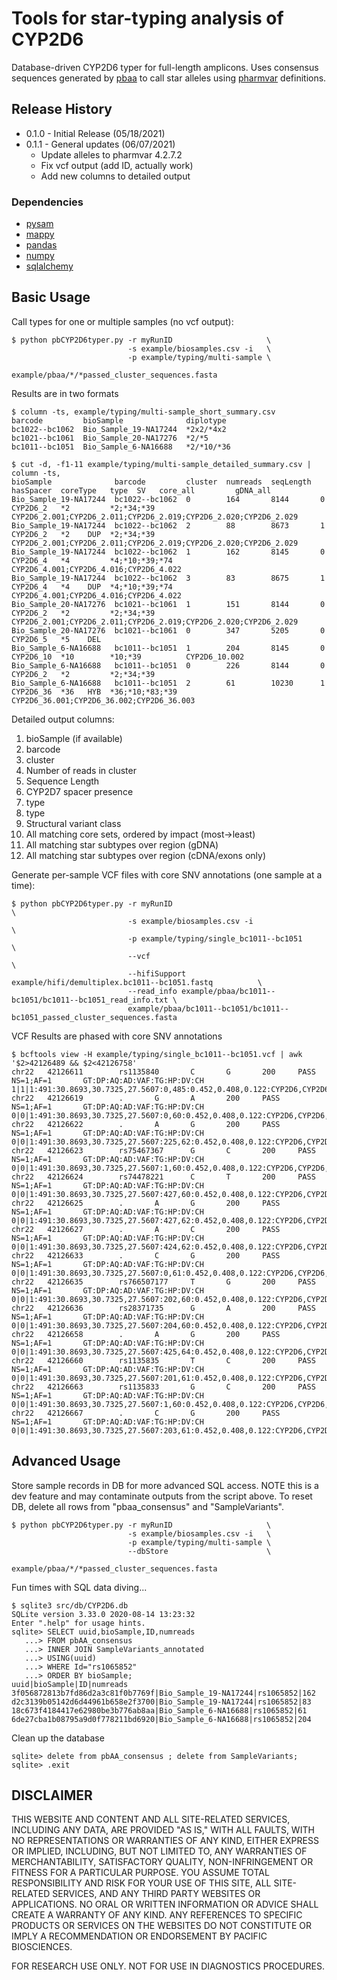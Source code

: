 # Tools for star-typing analysis of CYP2D6

Database-driven CYP2D6 typer for full-length amplicons. Uses consensus sequences generated by [pbaa](https://github.com/PacificBiosciences/pbAA) to call star alleles using [pharmvar](https://www.pharmvar.org/gene/CYP2D6) definitions. 

## Release History
* 0.1.0 - Initial Release (05/18/2021)
* 0.1.1 - General updates (06/07/2021)
    - Update alleles to pharmvar 4.2.7.2
    - Fix vcf output (add ID, actually work)
    - Add new columns to detailed output


### Dependencies
 - [pysam](https://github.com/pysam-developers/pysam)
 - [mappy](https://pypi.org/project/mappy/)
 - [pandas](https://pandas.pydata.org/)
 - [numpy](https://numpy.org/)
 - [sqlalchemy](https://www.sqlalchemy.org/)


## Basic Usage

Call types for one or multiple samples (no vcf output):
```
$ python pbCYP2D6typer.py -r myRunID                     \
                          -s example/biosamples.csv -i   \
                          -p example/typing/multi-sample \
                          example/pbaa/*/*passed_cluster_sequences.fasta 
```
Results are in two formats
```
$ column -ts, example/typing/multi-sample_short_summary.csv
barcode         bioSample              diplotype
bc1022--bc1062  Bio_Sample_19-NA17244  *2x2/*4x2
bc1021--bc1061  Bio_Sample_20-NA17276  *2/*5
bc1011--bc1051  Bio_Sample_6-NA16688   *2/*10/*36

$ cut -d, -f1-11 example/typing/multi-sample_detailed_summary.csv | column -ts,
bioSample              barcode         cluster  numreads  seqLength  hasSpacer  coreType   type  SV   core_all         gDNA_all
Bio_Sample_19-NA17244  bc1022--bc1062  0        164       8144       0          CYP2D6_2   *2         *2;*34;*39       CYP2D6_2.001;CYP2D6_2.011;CYP2D6_2.019;CYP2D6_2.020;CYP2D6_2.029
Bio_Sample_19-NA17244  bc1022--bc1062  2        88        8673       1          CYP2D6_2   *2    DUP  *2;*34;*39       CYP2D6_2.001;CYP2D6_2.011;CYP2D6_2.019;CYP2D6_2.020;CYP2D6_2.029
Bio_Sample_19-NA17244  bc1022--bc1062  1        162       8145       0          CYP2D6_4   *4         *4;*10;*39;*74   CYP2D6_4.001;CYP2D6_4.016;CYP2D6_4.022
Bio_Sample_19-NA17244  bc1022--bc1062  3        83        8675       1          CYP2D6_4   *4    DUP  *4;*10;*39;*74   CYP2D6_4.001;CYP2D6_4.016;CYP2D6_4.022
Bio_Sample_20-NA17276  bc1021--bc1061  1        151       8144       0          CYP2D6_2   *2         *2;*34;*39       CYP2D6_2.001;CYP2D6_2.011;CYP2D6_2.019;CYP2D6_2.020;CYP2D6_2.029
Bio_Sample_20-NA17276  bc1021--bc1061  0        347       5205       0          CYP2D6_5   *5    DEL
Bio_Sample_6-NA16688   bc1011--bc1051  1        204       8145       0          CYP2D6_10  *10        *10;*39          CYP2D6_10.002
Bio_Sample_6-NA16688   bc1011--bc1051  0        226       8144       0          CYP2D6_2   *2         *2;*34;*39
Bio_Sample_6-NA16688   bc1011--bc1051  2        61        10230      1          CYP2D6_36  *36   HYB  *36;*10;*83;*39  CYP2D6_36.001;CYP2D6_36.002;CYP2D6_36.003
```
Detailed output columns:
1. bioSample (if available)
2. barcode
3. cluster
4. Number of reads in cluster
5. Sequence Length
6. CYP2D7 spacer presence
7. type
8. type
9. Structural variant class
10. All matching core sets, ordered by impact (most->least)
11. All matching star subtypes over region (gDNA)
12. All matching star subtypes over region (cDNA/exons only)

Generate per-sample VCF files with core SNV annotations (one sample at a time):
```
$ python pbCYP2D6typer.py -r myRunID                                                           \
                          -s example/biosamples.csv -i                                         \
                          -p example/typing/single_bc1011--bc1051                              \
                          --vcf                                                                \
                          --hifiSupport example/hifi/demultiplex.bc1011--bc1051.fastq          \
                          --read_info example/pbaa/bc1011--bc1051/bc1011--bc1051_read_info.txt \
                          example/pbaa/bc1011--bc1051/bc1011--bc1051_passed_cluster_sequences.fasta
```
VCF Results are phased with core SNV annotations
```
$ bcftools view -H example/typing/single_bc1011--bc1051.vcf | awk '$2>42126489 && $2<42126758'
chr22   42126611        rs1135840       C       G       200     PASS    NS=1;AF=1       GT:DP:AQ:AD:VAF:TG:HP:DV:CH     1|1|1:491:30.8693,30.7325,27.5607:0,485:0.452,0.408,0.122:CYP2D6,CYP2D6,CYP2D6:0,1,2:0.00844131,0.0104801,0.0303279:-1,-1,0.0534979
chr22   42126619        .       G       A       200     PASS    NS=1;AF=1       GT:DP:AQ:AD:VAF:TG:HP:DV:CH     0|0|1:491:30.8693,30.7325,27.5607:0,60:0.452,0.408,0.122:CYP2D6,CYP2D6,CYP2D6:0,1,2:0.00844131,0.0104801,0.0303279:-1,-1,0.0534979
chr22   42126622        .       A       G       200     PASS    NS=1;AF=1       GT:DP:AQ:AD:VAF:TG:HP:DV:CH     0|0|1:491:30.8693,30.7325,27.5607:225,62:0.452,0.408,0.122:CYP2D6,CYP2D6,CYP2D6:0,1,2:0.00844131,0.0104801,0.0303279:-1,-1,0.0534979
chr22   42126623        rs75467367      G       C       200     PASS    NS=1;AF=1       GT:DP:AQ:AD:VAF:TG:HP:DV:CH     0|0|1:491:30.8693,30.7325,27.5607:1,60:0.452,0.408,0.122:CYP2D6,CYP2D6,CYP2D6:0,1,2:0.00844131,0.0104801,0.0303279:-1,-1,0.0534979
chr22   42126624        rs74478221      C       T       200     PASS    NS=1;AF=1       GT:DP:AQ:AD:VAF:TG:HP:DV:CH     0|0|1:491:30.8693,30.7325,27.5607:427,60:0.452,0.408,0.122:CYP2D6,CYP2D6,CYP2D6:0,1,2:0.00844131,0.0104801,0.0303279:-1,-1,0.0534979
chr22   42126625        .       A       G       200     PASS    NS=1;AF=1       GT:DP:AQ:AD:VAF:TG:HP:DV:CH     0|0|1:491:30.8693,30.7325,27.5607:427,62:0.452,0.408,0.122:CYP2D6,CYP2D6,CYP2D6:0,1,2:0.00844131,0.0104801,0.0303279:-1,-1,0.0534979
chr22   42126627        .       A       C       200     PASS    NS=1;AF=1       GT:DP:AQ:AD:VAF:TG:HP:DV:CH     0|0|1:491:30.8693,30.7325,27.5607:424,62:0.452,0.408,0.122:CYP2D6,CYP2D6,CYP2D6:0,1,2:0.00844131,0.0104801,0.0303279:-1,-1,0.0534979
chr22   42126633        .       C       G       200     PASS    NS=1;AF=1       GT:DP:AQ:AD:VAF:TG:HP:DV:CH     0|0|1:491:30.8693,30.7325,27.5607:0,61:0.452,0.408,0.122:CYP2D6,CYP2D6,CYP2D6:0,1,2:0.00844131,0.0104801,0.0303279:-1,-1,0.0534979
chr22   42126635        rs766507177     T       G       200     PASS    NS=1;AF=1       GT:DP:AQ:AD:VAF:TG:HP:DV:CH     0|0|1:491:30.8693,30.7325,27.5607:202,60:0.452,0.408,0.122:CYP2D6,CYP2D6,CYP2D6:0,1,2:0.00844131,0.0104801,0.0303279:-1,-1,0.0534979
chr22   42126636        rs28371735      G       A       200     PASS    NS=1;AF=1       GT:DP:AQ:AD:VAF:TG:HP:DV:CH     0|0|1:491:30.8693,30.7325,27.5607:204,60:0.452,0.408,0.122:CYP2D6,CYP2D6,CYP2D6:0,1,2:0.00844131,0.0104801,0.0303279:-1,-1,0.0534979
chr22   42126658        .       A       G       200     PASS    NS=1;AF=1       GT:DP:AQ:AD:VAF:TG:HP:DV:CH     0|0|1:491:30.8693,30.7325,27.5607:425,64:0.452,0.408,0.122:CYP2D6,CYP2D6,CYP2D6:0,1,2:0.00844131,0.0104801,0.0303279:-1,-1,0.0534979
chr22   42126660        rs1135835       T       C       200     PASS    NS=1;AF=1       GT:DP:AQ:AD:VAF:TG:HP:DV:CH     0|0|1:491:30.8693,30.7325,27.5607:201,61:0.452,0.408,0.122:CYP2D6,CYP2D6,CYP2D6:0,1,2:0.00844131,0.0104801,0.0303279:-1,-1,0.0534979
chr22   42126663        rs1135833       G       C       200     PASS    NS=1;AF=1       GT:DP:AQ:AD:VAF:TG:HP:DV:CH     0|0|1:491:30.8693,30.7325,27.5607:1,60:0.452,0.408,0.122:CYP2D6,CYP2D6,CYP2D6:0,1,2:0.00844131,0.0104801,0.0303279:-1,-1,0.0534979
chr22   42126667        .       C       G       200     PASS    NS=1;AF=1       GT:DP:AQ:AD:VAF:TG:HP:DV:CH     0|0|1:491:30.8693,30.7325,27.5607:203,61:0.452,0.408,0.122:CYP2D6,CYP2D6,CYP2D6:0,1,2:0.00844131,0.0104801,0.0303279:-1,-1,0.0534979
```

## Advanced Usage
Store sample records in DB for more advanced SQL access.  NOTE this is a dev feature and may contaminate outputs from the script above.  To reset DB, delete all rows from "pbaa_consensus" and "SampleVariants".
```
$ python pbCYP2D6typer.py -r myRunID                     \
                          -s example/biosamples.csv -i   \
                          -p example/typing/multi-sample \
                          --dbStore                      \
                          example/pbaa/*/*passed_cluster_sequences.fasta

```
Fun times with SQL data diving...
```
$ sqlite3 src/db/CYP2D6.db
SQLite version 3.33.0 2020-08-14 13:23:32
Enter ".help" for usage hints.
sqlite> SELECT uuid,bioSample,ID,numreads
   ...> FROM pbAA_consensus
   ...> INNER JOIN SampleVariants_annotated
   ...> USING(uuid)
   ...> WHERE Id="rs1065852"
   ...> ORDER BY bioSample;
uuid|bioSample|ID|numreads
3f056872813b7fd86d2a3c81f0b7769f|Bio_Sample_19-NA17244|rs1065852|162
d2c3139b05142d6d44961b658e2f3700|Bio_Sample_19-NA17244|rs1065852|83
18c673f4184417e62980be3b776ab8aa|Bio_Sample_6-NA16688|rs1065852|61
6de27cba1b08795a9d0f778211bd6920|Bio_Sample_6-NA16688|rs1065852|204
```
Clean up the database
```
sqlite> delete from pbAA_consensus ; delete from SampleVariants;
sqlite> .exit
```


## DISCLAIMER

THIS WEBSITE AND CONTENT AND ALL SITE-RELATED SERVICES, INCLUDING ANY DATA, ARE PROVIDED "AS IS," WITH ALL FAULTS, WITH NO REPRESENTATIONS OR WARRANTIES OF ANY KIND, EITHER EXPRESS OR IMPLIED, INCLUDING, BUT NOT LIMITED TO, ANY WARRANTIES OF MERCHANTABILITY, SATISFACTORY QUALITY, NON-INFRINGEMENT OR FITNESS FOR A PARTICULAR PURPOSE. YOU ASSUME TOTAL RESPONSIBILITY AND RISK FOR YOUR USE OF THIS SITE, ALL SITE-RELATED SERVICES, AND ANY THIRD PARTY WEBSITES OR APPLICATIONS. NO ORAL OR WRITTEN INFORMATION OR ADVICE SHALL CREATE A WARRANTY OF ANY KIND. ANY REFERENCES TO SPECIFIC PRODUCTS OR SERVICES ON THE WEBSITES DO NOT CONSTITUTE OR IMPLY A RECOMMENDATION OR ENDORSEMENT BY PACIFIC BIOSCIENCES.

FOR RESEARCH USE ONLY. NOT FOR USE IN DIAGNOSTICS PROCEDURES.
